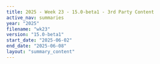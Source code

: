 ```yaml
---
title: 2025 - Week 23 - 15.0-beta1 - 3rd Party Content
active_nav: summaries
year: "2025"
filename: "wk23"
version: "15.0-beta1"
start_date: "2025-06-02"
end_date: "2025-06-08"
layout: "summary_content"
---
```

